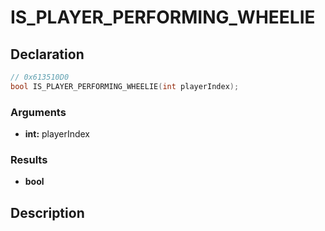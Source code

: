 # IS_PLAYER_PERFORMING_WHEELIE

## Declaration
```cpp
// 0x613510D0
bool IS_PLAYER_PERFORMING_WHEELIE(int playerIndex);
```

### Arguments
- **int:** playerIndex

### Results
- **bool**

## Description
